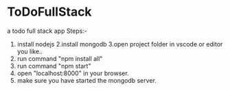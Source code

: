 # ToDoFullStack
a todo full stack app
Steps:-
1. install nodejs
2.install mongodb
3.open project folder in vscode or editor you like..
4. run command "npm install all"
5. run command "npm start"
6. open "localhost:8000" in your browser.
7. make sure you have started the mongodb server.
